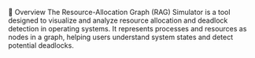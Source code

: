 📌 Overview
The Resource-Allocation Graph (RAG) Simulator is a tool designed to visualize and analyze resource allocation and deadlock detection in operating systems. It represents processes and resources as nodes in a graph, helping users understand system states and detect potential deadlocks.



